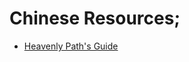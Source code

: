 # Chinese Resources;
* [Heavenly Path's Guide](https://heavenlypath.notion.site/Comprehensive-Reading-Guide-from-Beginner-to-Native-Novels-b3d6abd583a944a397b4fbbb81e0c38c#5c9949a8e73b4dab8f72c95d383d3bcf)